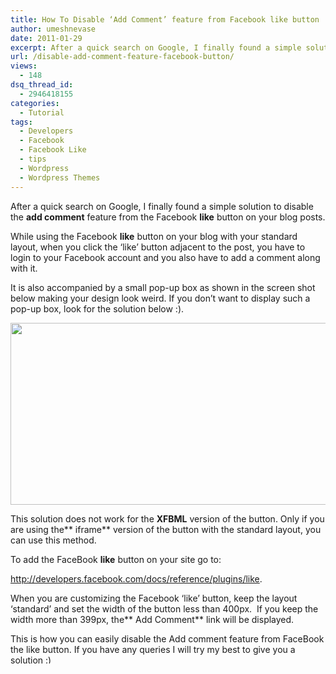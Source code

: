 ```yaml
---
title: How To Disable ‘Add Comment’ feature from Facebook like button
author: umeshnevase
date: 2011-01-29
excerpt: After a quick search on Google, I finally found a simple solution to disable the add comment feature from the Facebook like button on your blog posts.
url: /disable-add-comment-feature-facebook-button/
views:
  - 148
dsq_thread_id:
  - 2946418155
categories:
  - Tutorial
tags:
  - Developers
  - Facebook
  - Facebook Like
  - tips
  - Wordpress
  - Wordpress Themes
---
```

After a quick search on Google, I finally found a simple solution to disable the **add comment** feature from the Facebook **like** button on your blog posts.

While using the Facebook **like** button on your blog with your standard layout, when you click the &#8216;like&#8217; button adjacent to the post, you have to login to your Facebook account and you also have to add a comment along with it.

It is also accompanied by a small pop-up box as shown in the screen shot below making your design look weird. If you don&#8217;t want to display such a pop-up box, look for the solution below :).

<p style="text-align: center">
  <a href="http://wpveda.com/disable-add-comment-feature-facebook-button/facebook-comment-box/" onclick="_gaq.push(['_trackEvent', 'outbound-article', 'http://wpveda.com/disable-add-comment-feature-facebook-button/facebook-comment-box/', '']);" rel="attachment wp-att-1868"></a><a href="http://wpveda.com/disable-add-comment-feature-facebook-button/facebook-comment-box/" onclick="_gaq.push(['_trackEvent', 'outbound-article', 'http://wpveda.com/disable-add-comment-feature-facebook-button/facebook-comment-box/', '']);" rel="attachment wp-att-1868"><img class="size-large  aligncenter wp-image-51075" src="http://cdn.devilsworkshop.org/files/2011/01/facebook-comment-box-520x291.jpg" alt="" width="520" height="291" /></a>
</p>

This solution does not work for the **XFBML** version of the button. Only if you are using the** iframe** version of the button with the standard layout, you can use this method.

To add the FaceBook **like** button on your site go to:

<a href="http://developers.facebook.com/docs/reference/plugins/like" onclick="_gaq.push(['_trackEvent', 'outbound-article', 'http://developers.facebook.com/docs/reference/plugins/like', 'http://developers.facebook.com/docs/reference/plugins/like. ']);" >http://developers.facebook.com/docs/reference/plugins/like. </a>

When you are customizing the Facebook &#8216;like&#8217; button, keep the layout &#8216;standard&#8217; and set the width of the button less than 400px.  If you keep the width more than 399px, the** Add Comment** link will be displayed.

This is how you can easily disable the Add comment feature from FaceBook the like button. If you have any queries I will try my best to give you a solution <img src="http://devilsworkshop.org/wp-includes/images/smilies/simple-smile.png" alt=":)" class="wp-smiley" style="height: 1em; max-height: 1em;" />
